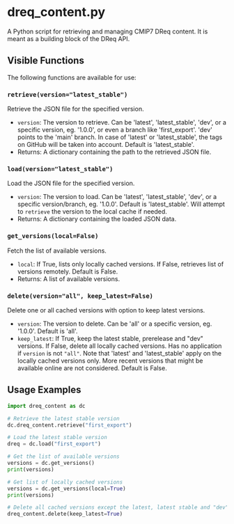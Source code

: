 
**dreq_content.py**
====================

A Python script for retrieving and managing CMIP7 DReq content.
It is meant as a building block of the DReq API.

**Visible Functions**
--------------------

The following functions are available for use:

### `retrieve(version="latest_stable")`

Retrieve the JSON file for the specified version.

* `version`: The version to retrieve. Can be 'latest', 'latest_stable', 'dev', or a specific version, eg. '1.0.0', or even a branch like 'first_export'.
             'dev' points to the 'main' branch. In case of 'latest' or 'latest_stable', the tags on GitHub will be taken into account.
             Default is 'latest_stable'.
* Returns: A dictionary containing the path to the retrieved JSON file.

### `load(version="latest_stable")`

Load the JSON file for the specified version.

* `version`: The version to load. Can be 'latest', 'latest_stable', 'dev', or a specific version/branch, eg. '1.0.0'. Default is 'latest_stable'. Will attempt to `retrieve` the version to the local cache if needed.
* Returns: A dictionary containing the loaded JSON data.

### `get_versions(local=False)`

Fetch the list of available versions.

* `local`: If True, lists only locally cached versions. If False, retrieves list of versions remotely. Default is False.
* Returns: A list of available versions.

### `delete(version="all", keep_latest=False)`

Delete one or all cached versions with option to keep latest versions.

* `version`: The version to delete. Can be 'all' or a specific version, eg. '1.0.0'. Default is 'all'.
* `keep_latest`: If True, keep the latest stable, prerelease and "dev" versions. If False, delete all locally cached versions. 
                 Has no application if `version` is not `"all"`. Note that 'latest' and 'latest_stable' apply on the locally cached
                 versions only. More recent versions that might be available online are not considered. Default is False.

**Usage Examples**
-----------------

```python
import dreq_content as dc

# Retrieve the latest stable version
dc.dreq_content.retrieve("first_export")

# Load the latest stable version
dreq = dc.load("first_export")

# Get the list of available versions
versions = dc.get_versions()
print(versions)

# Get list of locally cached versions
versions = dc.get_versions(local=True)
print(versions)

# Delete all cached versions except the latest, latest stable and "dev" versions
dreq_content.delete(keep_latest=True)
```

